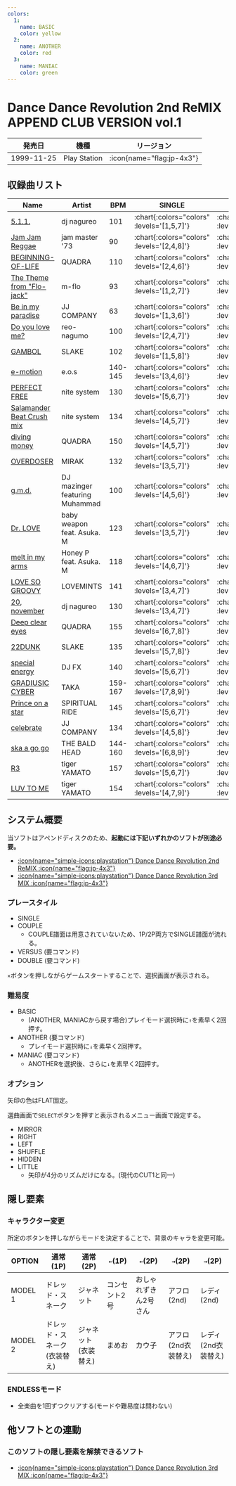 ```yaml
---
colors:
  1:
    name: BASIC
    color: yellow
  2:
    name: ANOTHER
    color: red
  3:
    name: MANIAC
    color: green
---
```


# Dance Dance Revolution 2nd ReMIX APPEND CLUB VERSION vol.1

|発売日|機種|リージョン|
|------|----|---------|
|1999-11-25|Play Station| :icon{name="flag:jp-4x3"} |

## 収録曲リスト

|Name|Artist|BPM|SINGLE|DOUBLE|
|----|------|---|------|------|
|[5.1.1.](/playstation-jp/club-vol1/5-1-1)|dj nagureo|101| :chart{:colors="colors" :levels='[1,5,7]'} | :chart{:colors="colors" :levels='[2,5]'} |
|[Jam Jam Reggae](/playstation-jp/club-vol1/jam-jam-reggae)|jam master '73|90| :chart{:colors="colors" :levels='[2,4,8]'} | :chart{:colors="colors" :levels='[3,7]'} |
|[BEGINNING-OF-LIFE](/playstation-jp/club-vol1/beginning-of-life)|QUADRA|110| :chart{:colors="colors" :levels='[2,4,6]'} | :chart{:colors="colors" :levels='[3,6]'} |
|[The Theme from "Flo-jack"](/playstation-jp/club-vol1/the-theme-from-flo-jack)|m-flo|93| :chart{:colors="colors" :levels='[1,2,7]'} | :chart{:colors="colors" :levels='[2,7]'} |
|[Be in my paradise](/playstation-jp/club-vol1/be-in-my-paradise)|JJ COMPANY|63| :chart{:colors="colors" :levels='[1,3,6]'} | :chart{:colors="colors" :levels='[3,7]'} |
|[Do you love me?](/playstation-jp/club-vol1/do-you-love-me)|reo-nagumo|100| :chart{:colors="colors" :levels='[2,4,7]'} | :chart{:colors="colors" :levels='[2,6]'} |
|[GAMBOL](/playstation-jp/club-vol1/gambol)|SLAKE|102| :chart{:colors="colors" :levels='[1,5,8]'} | :chart{:colors="colors" :levels='[4,7]'} |
|[e-motion](/playstation-jp/club-vol1/e-motion)|e.o.s|140-145| :chart{:colors="colors" :levels='[3,4,6]'} | :chart{:colors="colors" :levels='[5,6]'} |
|[PERFECT FREE](/playstation-jp/club-vol1/perfect-free)|nite system|130| :chart{:colors="colors" :levels='[5,6,7]'} | :chart{:colors="colors" :levels='[6,7]'} |
|[Salamander Beat Crush mix](/playstation-jp/club-vol1/salamander-beat-crush-mix)|nite system|134| :chart{:colors="colors" :levels='[4,5,7]'} | :chart{:colors="colors" :levels='[4,6]'} |
|[diving money](/playstation-jp/club-vol1/diving-money)|QUADRA|150| :chart{:colors="colors" :levels='[4,5,7]'} | :chart{:colors="colors" :levels='[5,8]'} |
|[OVERDOSER](/playstation-jp/club-vol1/overdoser)|MIRAK|132| :chart{:colors="colors" :levels='[3,5,7]'} | :chart{:colors="colors" :levels='[4,7]'} |
|[g.m.d.](/playstation-jp/club-vol1/g-m-d)|DJ mazinger featuring Muhammad|100| :chart{:colors="colors" :levels='[4,5,6]'} | :chart{:colors="colors" :levels='[5,7]'} |
|[Dr. LOVE](/playstation-jp/club-vol1/dr-love)|baby weapon feat. Asuka. M|123| :chart{:colors="colors" :levels='[3,5,7]'} | :chart{:colors="colors" :levels='[3,5]'} |
|[melt in my arms](/playstation-jp/club-vol1/melt-in-my-arms)|Honey P feat. Asuka. M|118| :chart{:colors="colors" :levels='[4,6,7]'} | :chart{:colors="colors" :levels='[4,5]'} |
|[LOVE SO GROOVY](/playstation-jp/club-vol1/love-so-groovy)|LOVEMINTS|141| :chart{:colors="colors" :levels='[3,4,7]'} | :chart{:colors="colors" :levels='[4,7]'} |
|[20, november](/playstation-jp/club-vol1/20-november)|dj nagureo|130| :chart{:colors="colors" :levels='[3,4,7]'} | :chart{:colors="colors" :levels='[4,7]'} |
|[Deep clear eyes](/playstation-jp/club-vol1/deep-clear-eyes)|QUADRA|155| :chart{:colors="colors" :levels='[6,7,8]'} | :chart{:colors="colors" :levels='[6,7]'} |
|[22DUNK](/playstation-jp/club-vol1/22dunk)|SLAKE|135| :chart{:colors="colors" :levels='[5,7,8]'} | :chart{:colors="colors" :levels='[5,8]'} |
|[special energy](/playstation-jp/club-vol1/special-energy)|DJ FX|140| :chart{:colors="colors" :levels='[5,6,7]'} | :chart{:colors="colors" :levels='[6,7]'} |
|[GRADIUSIC CYBER](/playstation-jp/club-vol1/gradiusic-cyber)|TAKA|159-167| :chart{:colors="colors" :levels='[7,8,9]'} | :chart{:colors="colors" :levels='[7,9]'} |
|[Prince on a star](/playstation-jp/club-vol1/prince-on-a-star)|SPIRITUAL RIDE|145| :chart{:colors="colors" :levels='[5,6,7]'} | :chart{:colors="colors" :levels='[6,7]'} |
|[celebrate](/playstation-jp/club-vol1/celebrate)|JJ COMPANY|134| :chart{:colors="colors" :levels='[4,5,8]'} | :chart{:colors="colors" :levels='[3,8]'} |
|[ska a go go](/playstation-jp/club-vol1/ska-a-go-go)|THE BALD HEAD|144-160| :chart{:colors="colors" :levels='[6,8,9]'} | :chart{:colors="colors" :levels='[6,8]'} |
|[R3](/playstation-jp/club-vol1/r3)|tiger YAMATO|157| :chart{:colors="colors" :levels='[5,6,7]'} | :chart{:colors="colors" :levels='[6,8]'} |
|[LUV TO ME](/playstation-jp/club-vol1/luv-to-me)|tiger YAMATO|154| :chart{:colors="colors" :levels='[4,7,9]'} | :chart{:colors="colors" :levels='[4,8]'} |

## システム概要

当ソフトはアペンドディスクのため、**起動には下記いずれかのソフトが別途必要。**

- [ :icon{name="simple-icons:playstation"} Dance Dance Revolution 2nd ReMIX :icon{name="flag:jp-4x3"} ](/playstation-jp/2nd)
- [ :icon{name="simple-icons:playstation"} Dance Dance Revolution 3rd MIX :icon{name="flag:jp-4x3"} ](/playstation-jp/3rd)

### プレースタイル

- SINGLE
- COUPLE
  - COUPLE譜面は用意されていないため、1P/2P両方でSINGLE譜面が流れる。
- VERSUS (要コマンド)
- DOUBLE (要コマンド)

`×`ボタンを押しながらゲームスタートすることで、選択画面が表示される。

### 難易度

- BASIC
  - (ANOTHER, MANIACから戻す場合)プレイモード選択時に`↑`を素早く2回押す。
- ANOTHER (要コマンド)
  - プレイモード選択時に`↓`を素早く2回押す。
- MANIAC (要コマンド)
  - ANOTHERを選択後、さらに`↓`を素早く2回押す。

### オプション

矢印の色はFLAT固定。

選曲画面で`SELECT`ボタンを押すと表示されるメニュー画面で設定する。

- MIRROR
- RIGHT
- LEFT
- SHUFFLE
- HIDDEN
- LITTLE
  - 矢印が4分のリズムだけになる。(現代のCUT1と同一)

## 隠し要素

### キャラクター変更

所定のボタンを押しながらモードを決定することで、背景のキャラを変更可能。

|OPTION|通常(1P)|通常(2P)|`←`(1P)|`←`(2P)|`→`(2P)|`→`(2P)|
|------|--------|--------|----------------|----------------|----------------|----------------|
|MODEL 1|ドレッド・スネーク|ジャネット|コンセント2号|おしゃれずきん2号さん|アフロ(2nd)|レディ(2nd)|
|MODEL 2|ドレッド・スネーク(衣装替え)|ジャネット(衣装替え)|まめお|カウ子|アフロ(2nd衣装替え)|レディ(2nd衣装替え)|

### ENDLESSモード

- 全楽曲を1回ずつクリアする(モードや難易度は問わない)

## 他ソフトとの連動

### このソフトの隠し要素を解禁できるソフト

- [ :icon{name="simple-icons:playstation"} Dance Dance Revolution 3rd MIX :icon{name="flag:jp-4x3"} ](/playstation-jp/3rd)
